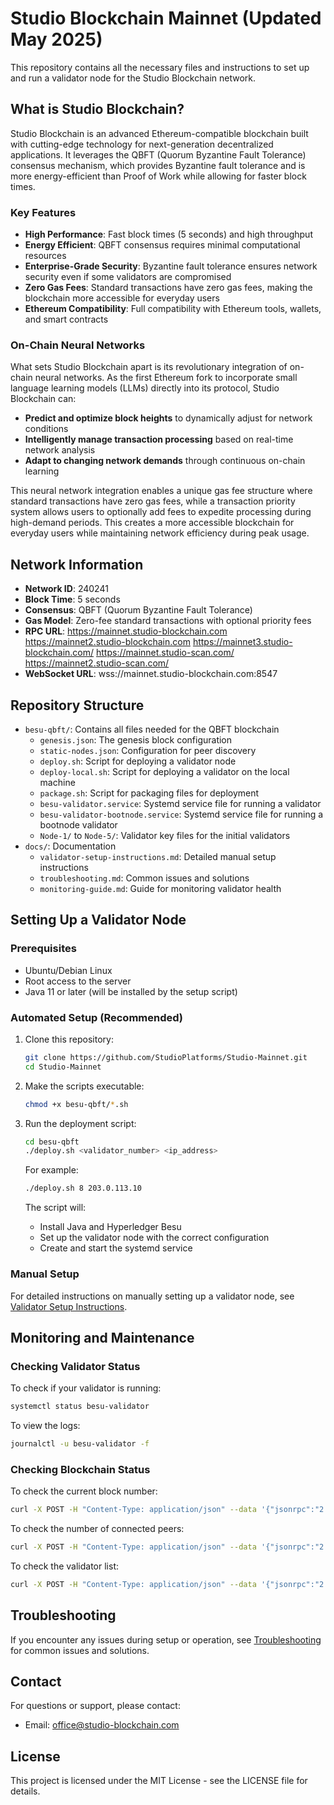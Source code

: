 # Studio Blockchain Mainnet (Updated May 2025)

This repository contains all the necessary files and instructions to set up and run a validator node for the Studio Blockchain network.

## What is Studio Blockchain?

Studio Blockchain is an advanced Ethereum-compatible blockchain built with cutting-edge technology for next-generation decentralized applications. It leverages the QBFT (Quorum Byzantine Fault Tolerance) consensus mechanism, which provides Byzantine fault tolerance and is more energy-efficient than Proof of Work while allowing for faster block times.

### Key Features

- **High Performance**: Fast block times (5 seconds) and high throughput
- **Energy Efficient**: QBFT consensus requires minimal computational resources
- **Enterprise-Grade Security**: Byzantine fault tolerance ensures network security even if some validators are compromised
- **Zero Gas Fees**: Standard transactions have zero gas fees, making the blockchain more accessible for everyday users
- **Ethereum Compatibility**: Full compatibility with Ethereum tools, wallets, and smart contracts

### On-Chain Neural Networks

What sets Studio Blockchain apart is its revolutionary integration of on-chain neural networks. As the first Ethereum fork to incorporate small language learning models (LLMs) directly into its protocol, Studio Blockchain can:

- **Predict and optimize block heights** to dynamically adjust for network conditions
- **Intelligently manage transaction processing** based on real-time network analysis
- **Adapt to changing network demands** through continuous on-chain learning

This neural network integration enables a unique gas fee structure where standard transactions have zero gas fees, while a transaction priority system allows users to optionally add fees to expedite processing during high-demand periods. This creates a more accessible blockchain for everyday users while maintaining network efficiency during peak usage.
## Network Information

- **Network ID**: 240241
- **Block Time**: 5 seconds
- **Consensus**: QBFT (Quorum Byzantine Fault Tolerance)
- **Gas Model**: Zero-fee standard transactions with optional priority fees
- **RPC URL**: https://mainnet.studio-blockchain.com https://mainnet2.studio-blockchain.com https://mainnet3.studio-blockchain.com/ https://mainnet.studio-scan.com/ https://mainnet2.studio-scan.com/
- **WebSocket URL**: wss://mainnet.studio-blockchain.com:8547

## Repository Structure

- `besu-qbft/`: Contains all files needed for the QBFT blockchain
  - `genesis.json`: The genesis block configuration
  - `static-nodes.json`: Configuration for peer discovery
  - `deploy.sh`: Script for deploying a validator node
  - `deploy-local.sh`: Script for deploying a validator on the local machine
  - `package.sh`: Script for packaging files for deployment
  - `besu-validator.service`: Systemd service file for running a validator
  - `besu-validator-bootnode.service`: Systemd service file for running a bootnode validator
  - `Node-1/` to `Node-5/`: Validator key files for the initial validators
- `docs/`: Documentation
  - `validator-setup-instructions.md`: Detailed manual setup instructions
  - `troubleshooting.md`: Common issues and solutions
  - `monitoring-guide.md`: Guide for monitoring validator health

## Setting Up a Validator Node

### Prerequisites

- Ubuntu/Debian Linux
- Root access to the server
- Java 11 or later (will be installed by the setup script)

### Automated Setup (Recommended)

1. Clone this repository:
   ```bash
   git clone https://github.com/StudioPlatforms/Studio-Mainnet.git
   cd Studio-Mainnet
   ```

2. Make the scripts executable:
   ```bash
   chmod +x besu-qbft/*.sh
   ```

3. Run the deployment script:
   ```bash
   cd besu-qbft
   ./deploy.sh <validator_number> <ip_address>
   ```

   For example:
   ```bash
   ./deploy.sh 8 203.0.113.10
   ```

   The script will:
   - Install Java and Hyperledger Besu
   - Set up the validator node with the correct configuration
   - Create and start the systemd service

### Manual Setup

For detailed instructions on manually setting up a validator node, see [Validator Setup Instructions](docs/validator-setup-instructions.md).

## Monitoring and Maintenance

### Checking Validator Status

To check if your validator is running:
```bash
systemctl status besu-validator
```

To view the logs:
```bash
journalctl -u besu-validator -f
```

### Checking Blockchain Status

To check the current block number:
```bash
curl -X POST -H "Content-Type: application/json" --data '{"jsonrpc":"2.0","method":"eth_blockNumber","params":[],"id":1}' http://localhost:8545
```

To check the number of connected peers:
```bash
curl -X POST -H "Content-Type: application/json" --data '{"jsonrpc":"2.0","method":"net_peerCount","params":[],"id":1}' http://localhost:8545
```

To check the validator list:
```bash
curl -X POST -H "Content-Type: application/json" --data '{"jsonrpc":"2.0","method":"qbft_getValidatorsByBlockNumber","params":["latest"],"id":1}' http://localhost:8545
```

## Troubleshooting

If you encounter any issues during setup or operation, see [Troubleshooting](docs/troubleshooting.md) for common issues and solutions.

## Contact

For questions or support, please contact:

- Email: office@studio-blockchain.com

## License

This project is licensed under the MIT License - see the LICENSE file for details.
